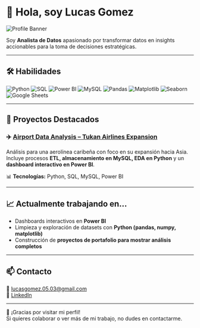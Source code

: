 # 👋 Hola, soy Lucas Gomez

![Profile Banner](https://img.shields.io/badge/Analista%20de%20Datos-Portfolio-blue)  

Soy **Analista de Datos** apasionado por transformar datos en insights accionables para la toma de decisiones estratégicas.  

---

## 🛠️ Habilidades

![Python](https://img.shields.io/badge/-Python-FFD43B?logo=python&logoColor=black)
![SQL](https://img.shields.io/badge/-SQL-4479A1?logo=sqlite&logoColor=white)
![Power BI](https://img.shields.io/badge/-PowerBI-F2C811?logo=power-bi&logoColor=black)
![MySQL](https://img.shields.io/badge/-MySQL-4479A1?logo=mysql&logoColor=white)
![Pandas](https://img.shields.io/badge/-Pandas-150458?logo=pandas&logoColor=white)
![Matplotlib](https://img.shields.io/badge/-Matplotlib-11557C?logo=python&logoColor=white)
![Seaborn](https://img.shields.io/badge/-Seaborn-4C72B0?logo=python&logoColor=white)
![Google Sheets](https://img.shields.io/badge/-Google%20Sheets-34A853?logo=googlesheets&logoColor=white)


---

## 📂 Proyectos Destacados

### ✈️ [Airport Data Analysis – Tukan Airlines Expansion](https://github.com/LucasGomez35/airport-data-analysis)
Análisis para una aerolínea caribeña con foco en su expansión hacia Asia.  
Incluye procesos **ETL, almacenamiento en MySQL, EDA en Python** y un **dashboard interactivo en Power BI**.  

📊 **Tecnologías:** Python, SQL, MySQL, Power BI  

---

## 📈 Actualmente trabajando en...
- Dashboards interactivos en **Power BI**  
- Limpieza y exploración de datasets con **Python (pandas, numpy, matplotlib)**  
- Construcción de **proyectos de portafolio para mostrar análisis completos**  

---

## 📫 Contacto

📩 [lucasgomez.05.03@gmail.com](mailto:lucasgomez.05.03@gmail.com)  
🔗 [LinkedIn](https://www.linkedin.com/in/lucas-gomez-79a720211)  

---

🙏 ¡Gracias por visitar mi perfil!  
Si quieres colaborar o ver más de mi trabajo, no dudes en contactarme.
